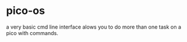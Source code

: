 # pico-os
a very basic cmd line interface alows you to do more than one task on a pico with commands.
